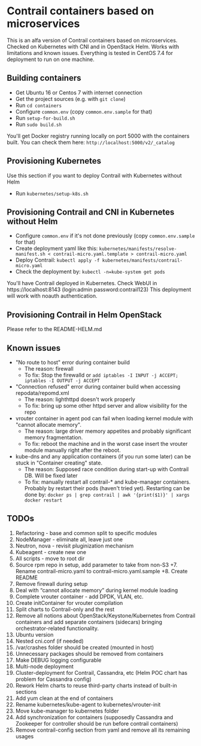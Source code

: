 # Contrail containers based on microservices

This is an alfa version of Contrail containers based on microservices. Checked on Kubernetes with CNI and in OpenStack Helm. Works with limitations and known issues.
Everything is tested in CentOS 7.4 for deployment to run on one machine.

## Building containers

* Get Ubuntu 16 or Centos 7 with internet connection
* Get the project sources (e.g. with ```git clone```)
* Run ```cd containers```
* Configure ```common.env``` (copy ```common.env.sample``` for that)
* Run ```setup-for-build.sh```
* Run ```sudo build.sh```

You'll get Docker registry running locally on port 5000 with the containers built. 
You can check them here: ```http://localhost:5000/v2/_catalog```

## Provisioning Kubernetes

Use this section if you want to deploy Contrail with Kubernetes without Helm

* Run ```kubernetes/setup-k8s.sh```

## Provisioning Contrail and CNI in Kubernetes without Helm

* Configure ```common.env``` if it's not done previously (copy ```common.env.sample``` for that)
* Create deployment yaml like this: 
  ```kubernetes/manifests/resolve-manifest.sh < contrail-micro.yaml.template > contrail-micro.yaml```
* Deploy Contrail:
  ```kubectl apply -f kubernetes/manifests/contrail-micro.yaml```
* Check the deployment by:
  ```kubectl -n=kube-system get pods```
  
You'll have Contrail deployed in Kubernetes. Check WebUI in https://localhost:8143 (login:admin password:contrail123)
This deployment will work with noauth authentication.

## Provisioning Contrail in Helm OpenStack

Please refer to the README-HELM.md

## Known issues

* "No route to host" error during container build
  - The reason: firewall
  - To fix: Stop the firewalld or ```add iptables -I INPUT -j ACCEPT; iptables -I OUTPUT -j ACCEPT```
* "Connection refused" error during container build when accessing repodata/repomd.xml
  - The reason: lighthttpd doesn't work properly
  - To fix: bring up some other httpd server and allow visibility for the repo
* vrouter container in agent pod can fail when loading kernel module with "cannot allocate memory". 
  - The reason: large driver memory appetites and probably significant memory fragmentation.
  - To fix: reboot the machine and in the worst case insert the vrouter module manually right after the reboot.
* kube-dns and any application containers (if you run some later) can be stuck in "Container creating" state. 
  - The reason: Supposed race condition during start-up with Contrail DB. Will be fixed later
  - To fix: manually restart all contrail-* and kube-manager containers. Probably by restart their pods (haven't tried yet).    Restarting can be done by: 
```docker ps | grep contrail | awk '{print($1)}' | xargs docker restart```

## TODOs

1. Refactoring - base and common split to specific modules
2. NodeManager - eliminate all, leave just one
3. Neutron, nova - revisit pluginization mechanism
4. Kubeagent - create new one
5. All scripts - move to root dir
6. Source rpm repo in setup, add parameter to take from non-S3
+7. Rename contrail-micro.yaml to contrail-micro.yaml.sample
+8. Create README
9. Remove firewall during setup
10. Deal with “cannot allocate memory” during kernel module loading
11. Complete vrouter container - add DPDK, VLAN, etc.
12. Create initContainer for vrouter compilation
13. Split charts to Contrail-only and the rest
14. Remove all notions about OpenStack/Keystone/Kubernetes from Contrail containers and add separate containers (sidecars) bringing orchestrator-related functionality.
15. Ubuntu version
16. Nested cni.conf (if needed)
17. /var/crashes folder should be created (mounted in host)
18. Unnecessary packages should be removed from containers
19. Make DEBUG logging configurable
20. Multi-node deployment
21. Cluster-deployment for Contrail, Cassandra, etc (Helm POC chart has problem for Cassandra config)
22. Rework Helm charts to reuse third-party charts instead of built-in sections
23. Add yum clean at the end of containers
24. Rename kubernetes/kube-agent to kubernetes/vrouter-init
25. Move kube-manager to kubernetes folder
26. Add synchronization for containers (supposedly Cassandra and Zookeeper for controller should be run before contrail containers)
27. Remove contrail-config section from yaml and remove all its remaining usages

